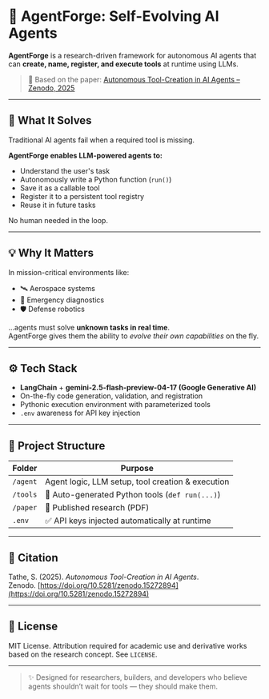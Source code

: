 # 🤖 AgentForge: Self-Evolving AI Agents

**AgentForge** is a research-driven framework for autonomous AI agents that can **create, name, register, and execute tools** at runtime using LLMs.

> 📄 Based on the paper: [Autonomous Tool-Creation in AI Agents – Zenodo, 2025](https://doi.org/10.5281/zenodo.15272894)

---

## 🧠 What It Solves
Traditional AI agents fail when a required tool is missing.

**AgentForge enables LLM-powered agents to:**
- Understand the user's task
- Autonomously write a Python function (`run()`)
- Save it as a callable tool
- Register it to a persistent tool registry
- Reuse it in future tasks

No human needed in the loop.

---

## 💡 Why It Matters
In mission-critical environments like:
- 🛰 Aerospace systems
- 🧬 Emergency diagnostics
- 🛡 Defense robotics

...agents must solve **unknown tasks in real time**.  
AgentForge gives them the ability to *evolve their own capabilities* on the fly.

---

## ⚙️ Tech Stack
- **LangChain** + **gemini-2.5-flash-preview-04-17 (Google Generative AI)**
- On-the-fly code generation, validation, and registration
- Pythonic execution environment with parameterized tools
- `.env` awareness for API key injection

---

## 📂 Project Structure

| Folder | Purpose |
|--------|---------|
| `/agent` | Agent logic, LLM setup, tool creation & execution |
| `/tools` | 🔧 Auto-generated Python tools (`def run(...)`) |
| `/paper` | 📄 Published research (PDF) |
| `.env`   | ✅ API keys injected automatically at runtime |

---

## 📄 Citation

Tathe, S. (2025). *Autonomous Tool-Creation in AI Agents*.  
Zenodo. [https://doi.org/10.5281/zenodo.15272894](https://doi.org/10.5281/zenodo.15272894)

---

## 📜 License
MIT License. Attribution required for academic use and derivative works based on the research concept. See `LICENSE`.

---

> ✨ Designed for researchers, builders, and developers who believe agents shouldn’t wait for tools — they should make them.
